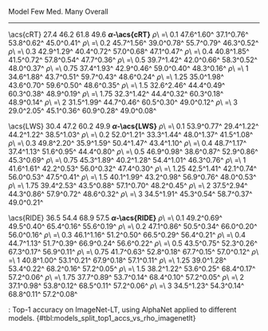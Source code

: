 Model                        Few         Med.         Many      Overall
-------------------  -----------  -----------  -----------  -----------
\acs{cRT}                   27.4         46.2         61.8         49.6
**_α_-\acs{cRT}**
_ρ_\ =\ 0.1           47.6^1.60^   37.1^0.76^   53.8^0.62^   45.0^0.41^
_ρ_\ =\ 0.2           45.7^1.56^   39.0^0.78^   55.7^0.79^   46.3^0.52^
_ρ_\ =\ 0.3           42.9^1.29^   40.4^0.72^   57.0^0.68^   47.1^0.47^
_ρ_\ =\ 0.4           40.8^1.85^   41.5^0.72^   57.8^0.54^   47.7^0.36^
_ρ_\ =\ 0.5           39.7^1.42^   42.0^0.66^   58.3^0.52^   48.0^0.37^
_ρ_\ =\ 0.75          37.4^1.93^   42.9^0.46^   59.0^0.40^   48.3^0.16^
_ρ_\ =\ 1             34.6^1.88^   43.7^0.51^   59.7^0.43^   48.6^0.24^
_ρ_\ =\ 1.25          35.0^1.98^   43.6^0.70^   59.6^0.50^   48.6^0.35^
_ρ_\ =\ 1.5           32.6^2.46^   44.4^0.49^   60.3^0.38^   48.9^0.19^
_ρ_\ =\ 1.75          32.3^1.42^   44.4^0.32^   60.3^0.18^   48.9^0.14^
_ρ_\ =\ 2             31.5^1.99^   44.7^0.46^   60.5^0.30^   49.0^0.12^
_ρ_\ =\ 3             29.0^2.05^   45.1^0.36^   60.9^0.28^   49.0^0.08^
<!--  -->
\acs{LWS}                   30.4         47.2         60.2         49.9
**_α_-\acs{LWS}**
_ρ_\ =\ 0.1           53.9^0.77^   29.4^1.22^   44.2^1.22^   38.5^1.03^
_ρ_\ =\ 0.2           52.0^1.21^   33.3^1.44^   48.0^1.37^   41.5^1.08^
_ρ_\ =\ 0.3           49.8^2.20^   35.9^1.59^   50.4^1.47^   43.4^1.10^
_ρ_\ =\ 0.4           48.7^1.17^   37.4^1.13^   51.6^0.95^   44.4^0.80^
_ρ_\ =\ 0.5           46.9^0.98^   38.6^0.87^   52.9^0.86^   45.3^0.69^
_ρ_\ =\ 0.75          45.3^1.89^   40.2^1.28^   54.4^1.01^   46.3^0.76^
_ρ_\ =\ 1             41.6^1.61^   42.2^0.53^   56.0^0.32^   47.4^0.30^
_ρ_\ =\ 1.25          42.5^1.41^   42.1^0.74^   56.0^0.53^   47.5^0.41^
_ρ_\ =\ 1.5           40.1^1.99^   43.2^0.98^   56.9^0.76^   48.0^0.53^
_ρ_\ =\ 1.75          39.4^2.53^   43.5^0.88^   57.1^0.70^   48.2^0.45^
_ρ_\ =\ 2             37.5^2.94^   44.3^0.86^   57.9^0.72^   48.6^0.32^
_ρ_\ =\ 3             34.5^1.91^   45.3^0.54^   58.7^0.37^   49.0^0.21^
<!--  -->
\acs{RIDE}                  36.5         54.4         68.9         57.5
**_α_-\acs{RIDE}**
_ρ_\ =\ 0.1           49.2^0.69^   49.5^0.40^   65.4^0.16^   55.6^0.19^
_ρ_\ =\ 0.2           47.1^0.86^   50.5^0.34^   66.0^0.20^   56.0^0.16^
_ρ_\ =\ 0.3           46.1^1.16^   51.2^0.50^   66.5^0.29^   56.4^0.21^
_ρ_\ =\ 0.4           44.7^1.13^   51.7^0.39^   66.9^0.24^   56.6^0.22^
_ρ_\ =\ 0.5           43.5^0.75^   52.3^0.26^   67.3^0.17^   56.9^0.11^
_ρ_\ =\ 0.75          41.7^0.63^   52.8^0.18^   67.7^0.15^   57.0^0.12^
_ρ_\ =\ 1             40.8^1.00^   53.1^0.21^   67.9^0.18^   57.1^0.11^
_ρ_\ =\ 1.25          39.0^1.28^   53.4^0.22^   68.2^0.16^   57.2^0.05^
_ρ_\ =\ 1.5           38.2^1.22^   53.6^0.25^   68.4^0.17^   57.2^0.06^
_ρ_\ =\ 1.75          37.7^0.89^   53.7^0.14^   68.4^0.10^   57.2^0.05^
_ρ_\ =\ 2             37.1^0.98^   53.8^0.12^   68.5^0.11^   57.2^0.06^
_ρ_\ =\ 3             34.5^1.23^   54.3^0.14^   68.8^0.11^   57.2^0.08^

: Top-1 accuracy on ImageNet-LT, using AlphaNet applied to different models. {#tbl:models_split_top1_accs_vs_rho_imagenetlt}
